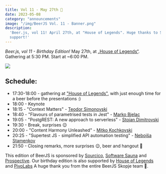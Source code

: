 ```yaml
---
title: Vol 11 - May 27th 🎂
date: 2023-05-08
category: "announcements"
image: "/img/BeerJS Vol. 11 - Banner.png"
description:
  'Beer.js, vol 11! April 27th, at "House of Legends". Huge thanks to Sourcico, Software Sauna and Prospective for their
  support!'
---
```


_Beer.js, vol 11 - Birthday Edition!_ May 27th, at [„House of Legends“](https://www.facebook.com/HOL.Club.Skopje/).
Gathering at 5:30 PM. Start at ~6:00 PM.

<img src="/img/BeerJS Vol. 11 - Banner.png" />

## Schedule:

- 17:30-18:00 - gathering at ["House of Legends"](https://www.facebook.com/HOL.Club.Skopje/), with just enough time for
  a beer before the presentations :)
- 18:00 - Keynote
- 18:15 - "Context Matters" - [Teodor Simonovski](https://www.linkedin.com/in/teodor-simonovski/)
- 18:40 - "Flavours of parametrised tests in Jest" - [Marko Bjelac](https://www.linkedin.com/in/markobjelac/)
- 19:05 - "PostgREST: A new approach to serverless" -
  [Stojan Dimitrovski](https://www.linkedin.com/in/stojan-dimitrovski-49530024/)
- 19:30 - Break, surprises 😉
- 20:00 - "Content Harmony Unleashed" - [Mitko Kochkovski](https://www.linkedin.com/in/m1tk00/)
- 20:25 - "Supertest JS - simplified API automation testing" -
  [Nebojša Stamenkov](https://www.linkedin.com/in/nebojsa-stamenkov-301451113/)
- 21:50 - Closing remarks, more surprises 😉, beer and hangout 🍻

This edition of BeerJS is sponsored by [Sourcico](https://sourcico.com), [Software Sauna](https://softwaresauna.com) and
[Prospective](https://www.prospective.ch). Our birthday edition is also supported by
[House of Legends](https://www.facebook.com/HOL.Club.Skopje/) and [PivoLabs](https://www.instagram.com/pivolabsmk/) A
huge thank you from the entire BeerJS Skopje team 🍻.
